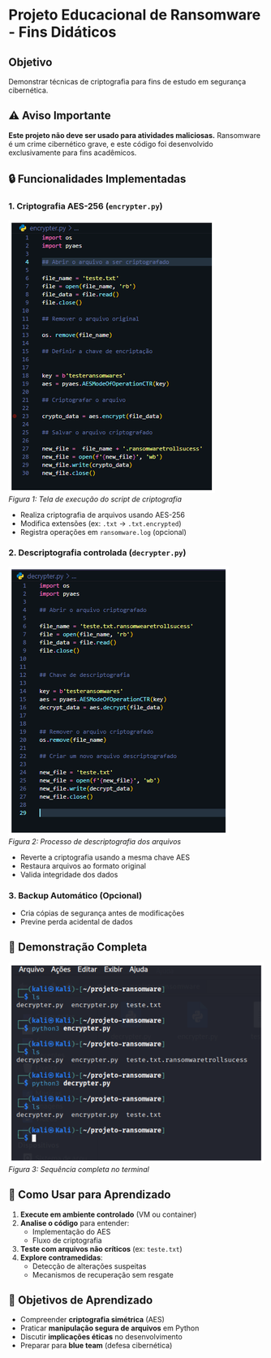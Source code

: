 # Projeto Educacional de Ransomware - Fins Didáticos

## Objetivo
Demonstrar técnicas de criptografia para fins de estudo em segurança cibernética.

## ⚠️ Aviso Importante
**Este projeto não deve ser usado para atividades maliciosas.** Ransomware é um crime cibernético grave, e este código foi desenvolvido exclusivamente para fins acadêmicos.

## 🔒 Funcionalidades Implementadas

### 1. Criptografia AES-256 (`encrypter.py`)
![Interface do Encrypter](imagens/encrypter.png)  
*Figura 1: Tela de execução do script de criptografia*

- Realiza criptografia de arquivos usando AES-256
- Modifica extensões (ex: `.txt` → `.txt.encrypted`)
- Registra operações em `ransomware.log` (opcional)

### 2. Descriptografia controlada (`decrypter.py`)
![Interface do Decrypter](imagens/decrypter.png)  
*Figura 2: Processo de descriptografia dos arquivos*

- Reverte a criptografia usando a mesma chave AES
- Restaura arquivos ao formato original
- Valida integridade dos dados

### 3. Backup Automático (Opcional)
- Cria cópias de segurança antes de modificações
- Previne perda acidental de dados

## 📸 Demonstração Completa
![Fluxo completo do desafio](imagens/image.png)  
*Figura 3: Sequência completa no terminal*

## 📌 Como Usar para Aprendizado
1. **Execute em ambiente controlado** (VM ou container)
2. **Analise o código** para entender:
   - Implementação do AES
   - Fluxo de criptografia
3. **Teste com arquivos não críticos** (ex: `teste.txt`)
4. **Explore contramedidas**:
   - Detecção de alterações suspeitas
   - Mecanismos de recuperação sem resgate

## 🎯 Objetivos de Aprendizado
- Compreender **criptografia simétrica** (AES)
- Praticar **manipulação segura de arquivos** em Python
- Discutir **implicações éticas** no desenvolvimento
- Preparar para **blue team** (defesa cibernética)

